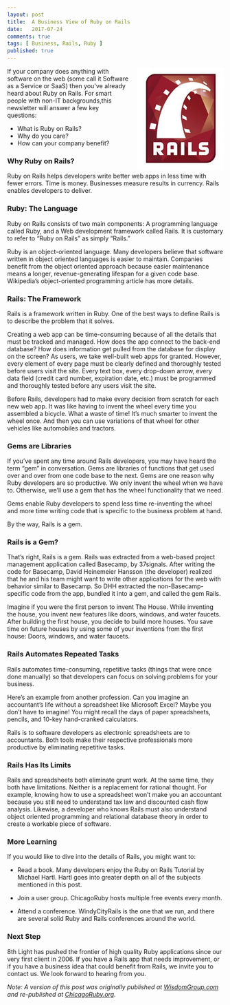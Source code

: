 ```yaml
---
layout: post
title:  A Business View of Ruby on Rails
date:   2017-07-24
comments: true
tags: [ Business, Rails, Ruby ]
published: true
---
```


<img style="margin-left:20px" src="/images/rails_logo.jpg" height="238" width="200" align="right" alt="Ruby on Rails" title="Ruby on Rails" />

If your company does anything with software on the web (some call it Software as a Service or SaaS) then you've already heard about Ruby on Rails. For smart people with non-IT backgrounds,this newsletter will answer a few key questions:

* What is Ruby on Rails?
* Why do you care?
* How can your company benefit?

<!--more-->

### Why Ruby on Rails?

Ruby on Rails helps developers write better web apps in less time with fewer errors. Time is money. Businesses measure results in currency. Rails enables developers to deliver.

### Ruby: The Language

Ruby on Rails consists of two main components: A programming language called Ruby, and a Web development framework called Rails. It is customary to refer to “Ruby on Rails” as simply “Rails.”

Ruby is an object-oriented language. Many developers believe that software written in object oriented languages is easier to maintain. Companies benefit from the object oriented approach because easier maintenance means a longer, revenue-generating lifespan for a given code base. Wikipedia’s object-oriented programming article has more details.

### Rails: The Framework

Rails is a framework written in Ruby. One of the best ways to define Rails is to describe the problem that it solves.

Creating a web app can be time-consuming because of all the details that must be tracked and managed. How does the app connect to the back-end database? How does information get pulled from the database for display on the screen? As users, we take well-built web apps for granted. However, every element of every page must be clearly defined and thoroughly tested before users visit the site. Every text box, every drop-down arrow, every data field (credit card number, expiration date, etc.) must be programmed and thoroughly tested before any users visit the site.

Before Rails, developers had to make every decision from scratch for each new web app. It was like having to invent the wheel every time you assembled a bicycle. What a waste of time! It’s much smarter to invent the wheel once. And then you can use variations of that wheel for other vehicles like automobiles and tractors.

### Gems are Libraries

If you’ve spent any time around Rails developers, you may have heard the term “gem” in conversation. Gems are libraries of functions that get used over and over from one code base to the next. Gems are one reason why Ruby developers are so productive. We only invent the wheel when we have to. Otherwise, we’ll use a gem that has the wheel functionality that we need.

Gems enable Ruby developers to spend less time re-inventing the wheel and more time writing code that is specific to the business problem at hand.

By the way, Rails is a gem.

### Rails is a Gem?

That’s right, Rails is a gem. Rails was extracted from a web-based project management application called Basecamp, by 37signals. After writing the code for Basecamp, David Heinemeier Hansson (the developer) realized that he and his team might want to write other applications for the web with behavior similar to Basecamp. So DHH extracted the non-Basecamp-specific code from the app, bundled it into a gem, and called the gem Rails.

Imagine if you were the first person to invent The House. While inventing the house, you invent new features like doors, windows, and water faucets. After building the first house, you decide to build more houses. You save time on future houses by using some of your inventions from the first house: Doors, windows, and water faucets.

### Rails Automates Repeated Tasks

Rails automates time-consuming, repetitive tasks (things that were once done manually) so that developers can focus on solving problems for your business.

Here’s an example from another profession. Can you imagine an accountant’s life without a spreadsheet like Microsoft Excel? Maybe you don’t have to imagine! You might recall the days of paper spreadsheets, pencils, and 10-key hand-cranked calculators.

Rails is to software developers as electronic spreadsheets are to accountants. Both tools make their respective professionals more productive by eliminating repetitive tasks.

### Rails Has Its Limits

Rails and spreadsheets both eliminate grunt work. At the same time, they both have limitations. Neither is a replacement for rational thought. For example, knowing how to use a spreadsheet won’t make you an accountant because you still need to understand tax law and discounted cash flow analysis. Likewise, a developer who knows Rails must also understand object oriented programming and relational database theory in order to create a workable piece of software.

### More Learning

If you would like to dive into the details of Rails, you might want to:

* Read a book. Many developers enjoy the Ruby on Rails Tutorial by Michael Hartl. Hartl goes into greater depth on all of the subjects mentioned in this post.

* Join a user group. ChicagoRuby hosts multiple free events every month.

* Attend a conference. WindyCityRails is the one that we run, and there are several solid Ruby and Rails conferences around the world.

### Next Step

8th Light has pushed the frontier of high quality Ruby applications since our very first client in 2006. If you have a Rails app that needs improvement, or if you have a business idea that could benefit from Rails, we invite you to contact us. We look forward to hearing from you.

_Note: A version of this post was originally published at [WisdomGroup.com](http://wisdomgroup.com) and re-published at [ChicagoRuby.org](http://chicagoruby.org)._
